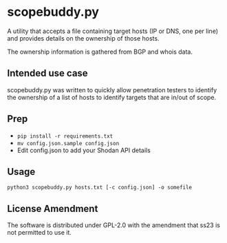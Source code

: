 # scopebuddy.py
A utility that accepts a file containing target hosts (IP or DNS, one per line) and provides details on the ownership of those hosts.

The ownership information is gathered from BGP and whois data.

## Intended use case
scopebuddy.py was written to quickly allow penetration testers to identify the ownership of a list of hosts to identify targets that are in/out of scope.

## Prep

* `pip install -r requirements.txt`
* `mv config.json.sample config.json`
* Edit config.json to add your Shodan API details

## Usage
`python3 scopebuddy.py hosts.txt [-c config.json] -o somefile`

## License Amendment
The software is distributed under GPL-2.0 with the amendment that ss23 is not permitted to use it.
